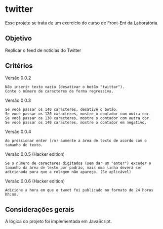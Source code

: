 # twitter
Esse projeto se trata de um exercício do curso de Front-Ent da Laboratória.
## Objetivo
Replicar o feed de notícias do Twitter
## Critérios
Versão 0.0.2

    Não inserir texto vazio (desativar o botão "twittar").
    Conte o número de caracteres de forma regressiva.

Versão 0.0.3

    Se você passar os 140 caracteres, desative o botão.
    Se você passar os 120 caracteres, mostre o contador com outra cor.
    Se você passar os 130 caracteres, mostre o contador com outra cor.
    Se você passar os 140 caracteres, mostre o contador em negativo.

Versão 0.0.4

    Ao pressionar enter (/n) aumente a área de texto de acordo com o tamanho do texto.

Versão 0.0.5 (Hacker edition)

    Se o número de caracteres digitados (sem dar um "enter") exceder o tamanho da área de texto por padrão, mais uma linha deverá ser adicionada para que a rolagem não apareça. (Se aplicável)

Versão 0.0.6 (Hacker edition)

    Adicione a hora em que o tweet foi publicado no formato de 24 horas hh:mm.
    
## Considerações gerais

A lógica do projeto foi implementada em JavaScript.





